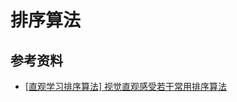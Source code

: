 # 排序算法

## 参考资料
- [[直观学习排序算法] 视觉直观感受若干常用排序算法](http://www.blogjava.net/todayx-org/archive/2012/01/08/368091.html)
